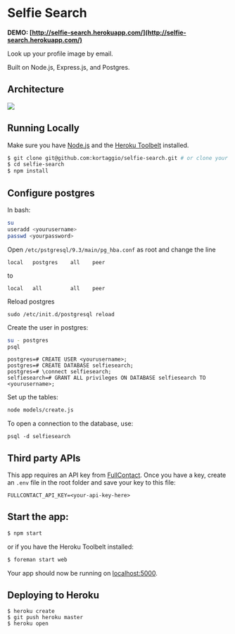 # Selfie Search

**DEMO: [http://selfie-search.herokuapp.com/](http://selfie-search.herokuapp.com/)**

Look up your profile image by email.

Built on Node.js, Express.js, and Postgres.

## Architecture

[![](http://i.imgur.com/oH1KY2b.png)](https://docs.google.com/drawings/d/1WOe29v3Ka4zwd5yDdRu7bBWAjWM1eoS1wPpJVAo4YSE)

## Running Locally

Make sure you have [Node.js](http://nodejs.org/) and the [Heroku Toolbelt](https://toolbelt.heroku.com/) installed.

```sh
$ git clone git@github.com:kortaggio/selfie-search.git # or clone your own fork
$ cd selfie-search
$ npm install
```

## Configure postgres

In bash:

```sh
su
useradd <yourusername>
passwd <yourpassword>
```

Open `/etc/pstgresql/9.3/main/pg_hba.conf` as root and change the line

	local   postgres    all    peer

to

	local   all         all    peer

Reload postgres

	sudo /etc/init.d/postgresql reload


Create the user in postgres:

```sh
su - postgres
psql
```

```
postgres=# CREATE USER <yourusername>;
postgres=# CREATE DATABASE selfiesearch;
postgres=# \connect selfiesearch;
selfiesearch=# GRANT ALL privileges ON DATABASE selfiesearch TO <yourusername>;
```

Set up the tables:

```sh
node models/create.js
```

To open a connection to the database, use:

	psql -d selfiesearch


## Third party APIs

This app requires an API key from [FullContact](https://www.fullcontact.com/). Once you have a key, create an `.env` file in the root folder and save your key to this file:

	FULLCONTACT_API_KEY=<your-api-key-here>


## Start the app:

```sh
$ npm start
```

or if you have the Heroku Toolbelt installed:

```sh
$ foreman start web
```

Your app should now be running on [localhost:5000](http://localhost:5000/).

## Deploying to Heroku

```
$ heroku create
$ git push heroku master
$ heroku open
```


